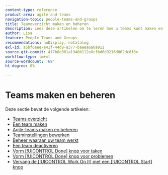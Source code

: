 ```yaml
---
content-type: reference
product-area: agile-and-teams
navigation-topic: people-teams-and-groups
title: Teamoverzicht maken en beheren
description: Lees deze artikelen om te leren hoe u teams kunt maken en beheren in Adobe Workfront.
author: Lisa
feature: People Teams and Groups
recommendations: noDisplay, noCatalog
exl-id: a5bf6aee-e41f-44d8-a377-baeea6a0a911
source-git-commit: 417b8c081a1940b112e8cfbd6d9216d802dc8f8e
workflow-type: tm+mt
source-wordcount: '68'
ht-degree: 0%

---
```


# Teams maken en beheren

Deze sectie bevat de volgende artikelen:

* [Teams overzicht](../../people-teams-and-groups/create-and-manage-teams/teams-overview.md)
* [Een team maken](../../people-teams-and-groups/create-and-manage-teams/create-a-team.md)
* [Agile-teams maken en beheren](../../people-teams-and-groups/create-and-manage-teams/create-and-manage-agile-teams.md)
* [Teaminstellingen bewerken](../../people-teams-and-groups/create-and-manage-teams/edit-team-settings.md)
* [Beheer waaraan uw team werkt](../../people-teams-and-groups/create-and-manage-teams/manage-what-your-team-is-working-on.md)
* [Een team deactiveren](../../people-teams-and-groups/create-and-manage-teams/deactivate-a-team.md)
* [Vorm [!UICONTROL Done] knop voor taken](../../people-teams-and-groups/create-and-manage-teams/configure-the-done-button-for-tasks.md)
* [Vorm [!UICONTROL Done] knop voor problemen](../../people-teams-and-groups/create-and-manage-teams/configure-the-done-button-for-issues.md)
* [Vervang de [!UICONTROL Work On It] met een [!UICONTROL Start] knop](../../people-teams-and-groups/create-and-manage-teams/work-on-it-button-to-start-button.md)
